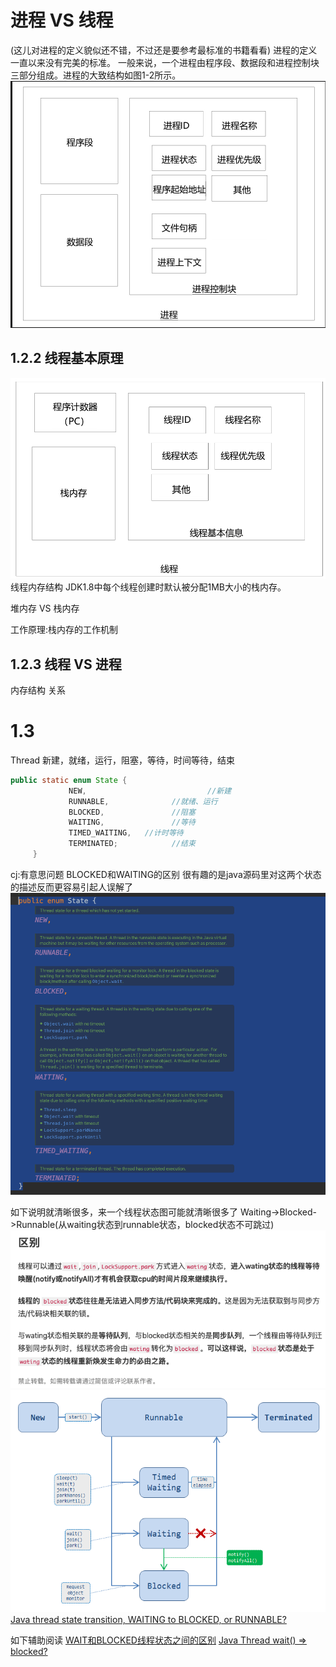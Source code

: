 

# 进程 VS 线程
(这儿对进程的定义貌似还不错，不过还是要参考最标准的书籍看看)
进程的定义一直以来没有完美的标准。
一般来说，一个进程由程序段、数据段和进程控制块三部分组成。进程的大致结构如图1-2所示。
![1进程的大致结构.png](img/1进程的大致结构.png)


## 1.2.2 线程基本原理
![1线程大致结构](img/1线程大致结构.png)
线程内存结构
JDK1.8中每个线程创建时默认被分配1MB大小的栈内存。

堆内存 VS 栈内存

工作原理:栈内存的工作机制

## 1.2.3 线程 VS 进程
内存结构
关系

# 1.3
Thread
新建，就绪，运行，阻塞，等待，时间等待，结束
```java
public static enum State {
             NEW,                           //新建
             RUNNABLE,              //就绪、运行
             BLOCKED,               //阻塞
             WAITING,               //等待
             TIMED_WAITING,   //计时等待
             TERMINATED;            //结束
     }
```


cj:有意思问题 BLOCKED和WAITING的区别
很有趣的是java源码里对这两个状态的描述反而更容易引起人误解了
![1线程状态java源码里容易引起误解的说明.png](img/1线程状态java源码里容易引起误解的说明.png)

如下说明就清晰很多，来一个线程状态图可能就清晰很多了
Waiting->Blocked->Runnable(从waiting状态到runnable状态，blocked状态不可跳过)
![1线程状态Blocked状态与Waiting该状态区别](img/1线程状态Blocked状态与Waiting该状态区别.png)
![1java线程状态流转图-图重要](img/1java线程状态流转图-图重要.png)
[Java thread state transition, WAITING to BLOCKED, or RUNNABLE?](https://stackoverflow.com/questions/28378592/java-thread-state-transition-waiting-to-blocked-or-runnable)

如下辅助阅读
[WAIT和BLOCKED线程状态之间的区别](https://qastack.cn/programming/15680422/difference-between-wait-and-blocked-thread-states)
[Java Thread wait() => blocked?](https://stackoverflow.com/questions/2534147/java-thread-wait-blocked)

